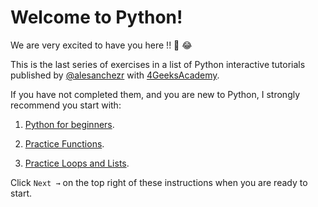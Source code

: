 # Welcome to Python!

We are very excited to have you here !! 🎉 😂

This is the last series of exercises in a list of Python interactive tutorials published by [@alesanchezr](https://twitter.com/alesanchezr) with [4GeeksAcademy](https://4geeksacademy.com).

If you have not completed them, and you are new to Python, I strongly recommend you start with:

1. [Python for beginners](https://github.com/4GeeksAcademy/python-beginner-programming-exercises).

2. [Practice Functions](https://github.com/4GeeksAcademy/python-functions-programming-exercises).
  
3. [Practice Loops and Lists](https://github.com/4GeeksAcademy/python-lists-loops-programming-exercises).

Click `Next →` on the top right of these instructions when you are ready to start.
